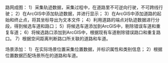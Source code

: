 路网成图：
1）采集轨迹数据，采集过程中，在道路里不可逆向行驶，不可跨线行驶；
2）在ArcGIS中添加轨迹数据，并进行显示；
3）在ArcGIS中添加道路的起始和终止点，将其坐标导出为文本文件；
4）利用道路的端点对轨迹数据进行分段，得到候选车道和路口；
5）将候选车道添加到ArcGIS中，剔除错误车道和重复车道；
6）将候选路口添加到ArcGIS中，根据现有车道剔除错误路口和重复路口。
7）根据空间距离判断路口所关联的道路和车道。

场景添加：
1）在实际场景位置采集位置数据，并标识属性和类别信息；
2）根据位置数据匹配场景所在的道路和车道。